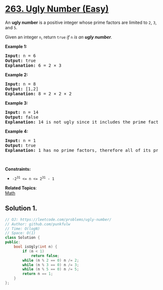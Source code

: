 # [263. Ugly Number (Easy)](https://leetcode.com/problems/ugly-number/)

<p>An <b>ugly number</b> is a positive integer whose prime factors are limited to <code>2</code>, <code>3</code>, and <code>5</code>.</p>

<p>Given an integer <code>n</code>, return <code>true</code> <em>if</em> <code>n</code><em> is an <b>ugly number</b>.</em></p>

<p><strong>Example 1:</strong></p>
<pre>
<strong>Input:</strong> n = 6
<strong>Output:</strong> true
<strong>Explanation:</strong> 6 = 2 × 3
</pre>

<p><strong>Example 2:</strong></p>
<pre>
<strong>Input:</strong> n = 8
<strong>Output:</strong> [1,2]
<strong>Explanation:</strong> 8 = 2 × 2 × 2
</pre>


<p><strong>Example 3:</strong></p>
<pre>
<strong>Input:</strong> n = 14
<strong>Output:</strong> false
<strong>Explanation:</strong> 14 is not ugly since it includes the prime factor 7.
</pre>

<p><strong>Example 4:</strong></p>
<pre>
<strong>Input:</strong> n = 1
<strong>Output:</strong> true
<strong>Explanation:</strong> 1 has no prime factors, therefore all of its prime factors are limited to 2, 3, and 5.
</pre>


<p>&nbsp;</p>
<p><strong>Constraints:</strong></p>

<ul>
  <li><code>-2<sup>31</sup> &lt;= n &lt;= 2<sup>31</sup> - 1</code></li>
</ul>



**Related Topics**:  
[Math](https://leetcode.com/tag/math/)


## Solution 1.

```cpp
// OJ: https://leetcode.com/problems/ugly-number/
// Author: github.com/punkfulw
// Time: O(logN)
// Space: O(1)
class Solution {
public:
    bool isUgly(int n) {
        if (n < 1)
            return false;
        while (n % 2 == 0) n /= 2;
        while (n % 3 == 0) n /= 3;
        while (n % 5 == 0) n /= 5;
        return n == 1;
    }
};
```

